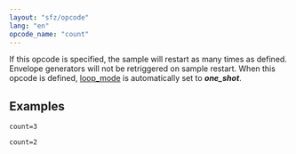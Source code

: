 ```yaml
---
layout: "sfz/opcode"
lang: "en"
opcode_name: "count"
---
```

If this opcode is specified, the sample will restart as many times as defined.
Envelope generators will not be retriggered on sample restart.
When this opcode is defined, [loop_mode](loop_mode) is automatically set
to ***one_shot***.

## Examples

```
count=3

count=2
```
